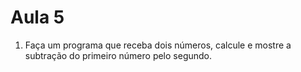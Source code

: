 # Aula 5

1. Faça um programa que receba dois números, calcule e mostre a subtração do primeiro número pelo
segundo.

